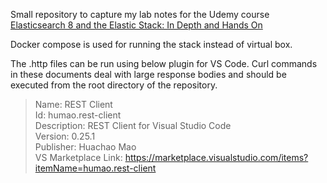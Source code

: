 Small repository to capture my lab notes for the Udemy course [Elasticsearch 8 and the Elastic Stack: In Depth and Hands On](https://www.udemy.com/course/elasticsearch-7-and-elastic-stack/)

Docker compose is used for running the stack instead of virtual box.

The .http files can be run using below plugin for VS Code. Curl commands in these documents deal with large response bodies and should be executed from the root directory of the repository.

> Name: REST Client </br>
> Id: humao.rest-client </br>
> Description: REST Client for Visual Studio Code </br>
> Version: 0.25.1 </br>
> Publisher: Huachao Mao </br>
> VS Marketplace Link: https://marketplace.visualstudio.com/items?itemName=humao.rest-client </br>

